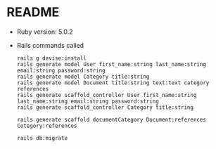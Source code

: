 # README

* Ruby version: 5.0.2

* Rails commands called

      rails g devise:install
      rails generate model User first_name:string last_name:string email:string password:string
      rails generate model Category title:string
      rails generate model Document title:string text:text category references
      rails generate scaffold_controller User first_name:string last_name:string email:string password:string
      rails generate scaffold_controller Category title:string

      rails generate scaffold documentCategory Document:references Cotegory:references

      rails db:migrate
